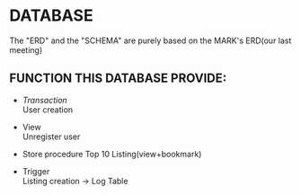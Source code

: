 # DATABASE
The "ERD" and the "SCHEMA" are purely based on the MARK's ERD(our last meeting)

## FUNCTION THIS DATABASE PROVIDE:

* *Transaction*        
User creation


* View                   
Unregister user


* Store procedure 
Top 10 Listing(view+bookmark)


* Trigger                
Listing creation -> Log Table   

